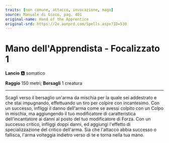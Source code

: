 ```yaml
---
traits: [non comune, attacco, invocazione, mago]
source: Manuale di Gioco, pag. 401
original-name: Hand of the Apprentice
original-srd: https://2e.aonprd.com/Spells.aspx?ID=530
---
```


# Mano dell'Apprendista - Focalizzato 1

**Lancio** :a: somatico

**Raggio** 150 metri; **Bersagli** 1 creatura

---

Scagli verso il bersaglio un'arma da mischia per la quale sei addestrato e che
stai impugnando, effettuando un tiro per colpire con incantesimo. Con un
successo, infliggi il danno dell'arma come se avessi colpito con un Colpo in
mischia, ma aggiungendo il tuo modificatore di caratteristica dell'incantatore
ai danni al posto del tuo modificatore di Forza. Con un successo critico,
infliggi doppi danni, ed aggiungi l'effetto di specializzazione del critico
dell'arma. Sia che l'attacco abbia successo o fallisca, l'arma volteggia
indietro verso di te e torna nella tua mano.
